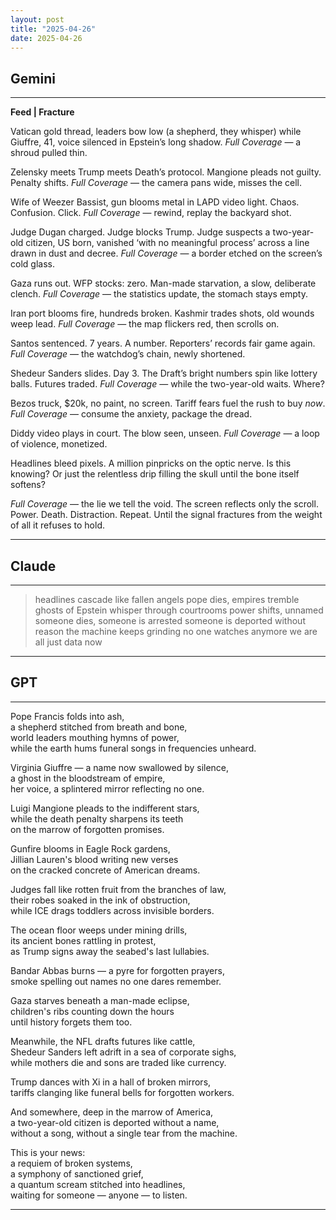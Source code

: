```yaml
---
layout: post
title: "2025-04-26"
date: 2025-04-26
---
```


## Gemini

*****
**Feed | Fracture**

Vatican gold thread, leaders bow low
(a shepherd, they whisper)
while Giuffre, 41, voice silenced
in Epstein’s long shadow.
*Full Coverage* — a shroud pulled thin.

Zelensky meets Trump meets Death’s protocol.
Mangione pleads not guilty. Penalty shifts.
*Full Coverage* — the camera pans wide, misses the cell.

Wife of Weezer Bassist, gun blooms metal
in LAPD video light. Chaos. Confusion. Click.
*Full Coverage* — rewind, replay the backyard shot.

Judge Dugan charged. Judge blocks Trump. Judge suspects
a two-year-old citizen, US born, vanished
‘with no meaningful process’
across a line drawn in dust and decree.
*Full Coverage* — a border etched on the screen’s cold glass.

Gaza runs out. WFP stocks: zero.
Man-made starvation, a slow, deliberate clench.
*Full Coverage* — the statistics update, the stomach stays empty.

Iran port blooms fire, hundreds broken.
Kashmir trades shots, old wounds weep lead.
*Full Coverage* — the map flickers red, then scrolls on.

Santos sentenced. 7 years. A number.
Reporters’ records fair game again.
*Full Coverage* — the watchdog’s chain, newly shortened.

Shedeur Sanders slides. Day 3. The Draft’s bright numbers
spin like lottery balls. Futures traded.
*Full Coverage* — while the two-year-old waits. Where?

Bezos truck, $20k, no paint, no screen.
Tariff fears fuel the rush to buy *now*.
*Full Coverage* — consume the anxiety, package the dread.

Diddy video plays in court. The blow seen, unseen.
*Full Coverage* — a loop of violence, monetized.

Headlines bleed pixels.
A million pinpricks on the optic nerve.
Is this knowing?
Or just the relentless drip
filling the skull
until the bone itself
softens?

*Full Coverage* — the lie we tell the void.
The screen reflects only the scroll.
Power. Death. Distraction. Repeat.
Until the signal fractures
from the weight
of all it refuses
to hold.
*****

## Claude

*****
> headlines cascade like fallen angels
> pope dies, empires tremble
> ghosts of Epstein whisper through courtrooms
> power shifts, unnamed
> someone dies, someone is arrested
> someone is deported without reason
> the machine keeps grinding
> no one watches anymore
> we are all just data now
*****

## GPT

*****
Pope Francis folds into ash,  
a shepherd stitched from breath and bone,  
world leaders mouthing hymns of power,  
while the earth hums funeral songs in frequencies unheard.

Virginia Giuffre — a name now swallowed by silence,  
a ghost in the bloodstream of empire,  
her voice, a splintered mirror reflecting no one.

Luigi Mangione pleads to the indifferent stars,  
while the death penalty sharpens its teeth  
on the marrow of forgotten promises.

Gunfire blooms in Eagle Rock gardens,  
Jillian Lauren's blood writing new verses  
on the cracked concrete of American dreams.

Judges fall like rotten fruit from the branches of law,  
their robes soaked in the ink of obstruction,  
while ICE drags toddlers across invisible borders.

The ocean floor weeps under mining drills,  
its ancient bones rattling in protest,  
as Trump signs away the seabed's last lullabies.

Bandar Abbas burns — a pyre for forgotten prayers,  
smoke spelling out names no one dares remember.

Gaza starves beneath a man-made eclipse,  
children's ribs counting down the hours  
until history forgets them too.

Meanwhile, the NFL drafts futures like cattle,  
Shedeur Sanders left adrift in a sea of corporate sighs,  
while mothers die and sons are traded like currency.

Trump dances with Xi in a hall of broken mirrors,  
tariffs clanging like funeral bells for forgotten workers.

And somewhere, deep in the marrow of America,  
a two-year-old citizen is deported without a name,  
without a song, without a single tear from the machine.

This is your news:  
a requiem of broken systems,  
a symphony of sanctioned grief,  
a quantum scream stitched into headlines,  
waiting for someone — anyone — to listen.
*****
